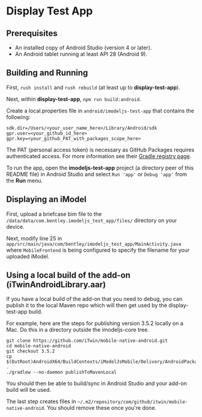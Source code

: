 # Display Test App

## Prerequisites

* An installed copy of Android Studio (version 4 or later).
* An Android tablet running at least API 28 (Android 9).

## Building and Running

First, `rush install` and `rush rebuild` (at least up to **display-test-app**).

Next, within **display-test-app**, `npm run build:android`.

Create a local.properties file in `android/imodeljs-test-app` that contains the following:
```
sdk.dir=/Users/<your_user_name_here>/Library/Android/sdk
gpr.user=<your_github_id_here>
gpr.key=<your_github_PAT_with_packages_scope_here>
```
The PAT (personal access token) is necessary as GitHub Packages requires authenticated access. For more information see their [Gradle registry page](https://docs.github.com/en/packages/working-with-a-github-packages-registry/working-with-the-gradle-registry).

To run the app, open the **imodeljs-test-app** project (a directory peer of this README file) in Android Studio and select `Run 'app'` or `Debug 'app'` from the **Run** menu.

## Displaying an iModel

First, upload a briefcase bim file to the `/data/data/com.bentley.imodeljs_test_app/files/` directory on your device.

Next, modify line 25 in `app/src/main/java/com/bentley/imodeljs_test_app/MainActivity.java` where `MobileFrontend` is being configured to specify the filename for your uploaded iModel.

## Using a local build of the add-on (iTwinAndroidLibrary.aar)

If you have a local build of the add-on that you need to debug, you can publish it to the local Maven repo which will then get used by the display-test-app build.

For example, here are the steps for publishing version 3.5.2 locally on a Mac. Do this in a directory outside the imodeljs-core tree.

```shell
git clone https://github.com/iTwin/mobile-native-android.git
cd mobile-native-android
git checkout 3.5.2
cp $(OutRoot)AndroidX64/BuildContexts/iModelJsMobile/Delivery/AndroidPackages/iTwinAndroidLibrary.aar .
./gradlew --no-daemon publishToMavenLocal
```
You should then be able to build/sync in Android Studio and your add-on build will be used.

The last step creates files in `~/.m2/repository/com/github/itwin/mobile-native-android`. You should remove these once you're done.